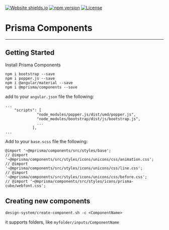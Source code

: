 [![Website shields.io](https://img.shields.io/website-up-down-green-red/http/shields.io.svg)](https://prisma-components.vercel.app/)
[![npm version](https://badge.fury.io/js/%40mprisma%2Fcomponents.svg)](https://www.npmjs.com/package/@mprisma/components)
[![License](https://img.shields.io/badge/License-Apache%202.0-blue.svg)](https://github.com/gabriel-gn/prisma-components/blob/main/LICENSE)

[comment]: <> (![alt text]&#40;./design-system/.storybook/public/logo.png&#41;)

# Prisma Components 
___

## Getting Started

Install Prisma Components

```
npm i bootstrap --save
npm i popper.js --save
npm i @angular/material --save
npm i @mprisma/components --save
```

add to your `angular.json` file the following:

```
...
    "scripts": [
              "node_modules/popper.js/dist/umd/popper.js",
              "node_modules/bootstrap/dist/js/bootstrap.js",
              ...
            ],
...
```

Add to your `base.scss` file the following:

```
@import '~@mprisma/components/src/styles/base';
// @import '~@mprisma/components/src/styles/icons/unicons/css/animation.css';
// @import '~@mprisma/components/src/styles/icons/unicons/css/line.css';
// @import '~@mprisma/components/src/styles/icons/unicons/css/before.css';
// @import '~@mprisma/components/src/styles/icons/prisma-cube/webfont.css';
```

## Creating new components

```
design-system/create-component.sh -c <ComponentName> 
```

it supports folders, like `myfolder/inputs/ComponentName`
